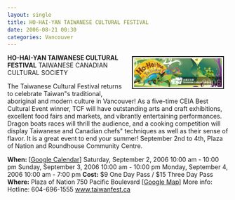 ```yaml
---
layout: single
title: HO-HAI-YAN TAIWANESE CULTURAL FESTIVAL
date: 2006-08-21 00:30
categories: Vancouver
---
```

<a href="/public/uploads/2006/tcf2006.jpg" rel="lightbox"><img src="/public/uploads/2006/tcf2006.jpg" alt="tcf2006.jpg" title="tcf2006.jpg" style="margin: 5px 10px; padding: 3px" align="right" border="2" height="65" width="200" /></a>

<strong>HO-HAI-YAN TAIWANESE CULTURAL FESTIVAL</strong>
TAIWANESE CANADIAN CULTURAL SOCIETY

The Taiwanese Cultural Festival returns to celebrate Taiwan&quot;s traditional, aboriginal and modern culture in Vancouver! As a five-time CEIA Best Cultural Event winner, TCF will have outstanding arts and craft exhibitions, excellent food fairs and markets, and vibrantly entertaining performances.  Dragon boats races will thrill the audience, and a cooking competition will display Taiwanese and Canadian chefs&quot; techniques as well as their sense of flavor.  It is a great event to end your summer! September 2nd to 4th, Plaza of Nation and Roundhouse Community Centre.

<strong>When: </strong> [<a href="http://www.google.com/calendar/event?action=TEMPLATE&amp;tmeid=N3R0bmVlZ3I4amM4MmEzdDJscW9hcTZ1c3MgYnIwbmZqaDYyNjQ1YXJoMmJ1azNzYWY5ODRAZ3JvdXAuY2FsZW5kYXIuZ29vZ2xlLmNvbQ&amp;tmsrc=YnIwbmZqaDYyNjQ1YXJoMmJ1azNzYWY5ODRAZ3JvdXAuY2FsZW5kYXIuZ29vZ2xlLmNvbQ" target="_blank">Google Calendar</a>]
Saturday, September 2, 2006 10:00 am - 10:00 pm
Sunday, September 3, 2006 10:00 am - 10:00 pm
Monday, September 4, 2006 10:00 am - 7:00 pm
<strong>Cost:</strong> $9 One Day Pass / $15 Three Day Pass
<strong>Where:</strong> Plaza of Nation 750 Pacific Boulevard [<a href="http://maps.google.ca/maps?f=q&amp;hl=en&amp;q=750+Pacific+Boulevard,+Vancouver,+BC+V6B+5E7&amp;ie=UTF8&amp;z=14&amp;ll=49.280572,-123.109703&amp;spn=0.020493,0.084801&amp;om=1&amp;iwloc=A">Google Map</a>]
More info:  Hotline: 604-696-1555
<a href="http://www.taiwanfest.ca">www.taiwanfest.ca</a>
